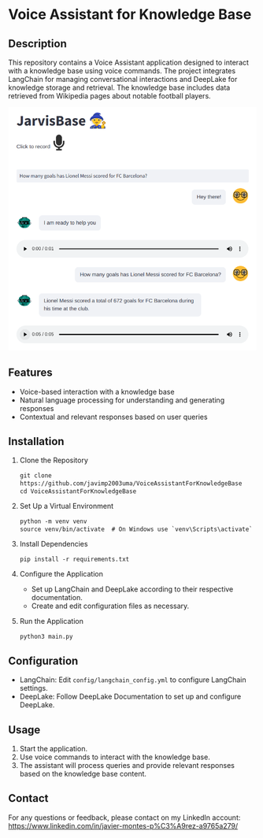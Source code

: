# Voice Assistant for Knowledge Base

## Description

This repository contains a Voice Assistant application designed to interact with a knowledge base using voice commands. The project integrates LangChain for managing conversational interactions and DeepLake for knowledge storage and retrieval. The knowledge base includes data retrieved from Wikipedia pages about notable football players.

![Langchain image](learning_files/capture.png)

## Features

- Voice-based interaction with a knowledge base
- Natural language processing for understanding and generating responses
- Contextual and relevant responses based on user queries

## Installation

1. Clone the Repository
   ```{bash}
   git clone https://github.com/javimp2003uma/VoiceAssistantForKnowledgeBase
   cd VoiceAssistantForKnowledgeBase
   ```

2. Set Up a Virtual Environment
   ```{bash}
   python -m venv venv
   source venv/bin/activate  # On Windows use `venv\Scripts\activate`
   ```

4. Install Dependencies

   ```{bash}
   pip install -r requirements.txt
   ```

6. Configure the Application

   - Set up LangChain and DeepLake according to their respective documentation.
   - Create and edit configuration files as necessary.

7. Run the Application
   ```{bash}
   python3 main.py
   ```

## Configuration

- LangChain: Edit `config/langchain_config.yml` to configure LangChain settings.
- DeepLake: Follow DeepLake Documentation to set up and configure DeepLake.

## Usage

1. Start the application.
2. Use voice commands to interact with the knowledge base.
3. The assistant will process queries and provide relevant responses based on the knowledge base content.

## Contact

For any questions or feedback, please contact on my LinkedIn account: https://www.linkedin.com/in/javier-montes-p%C3%A9rez-a9765a279/

